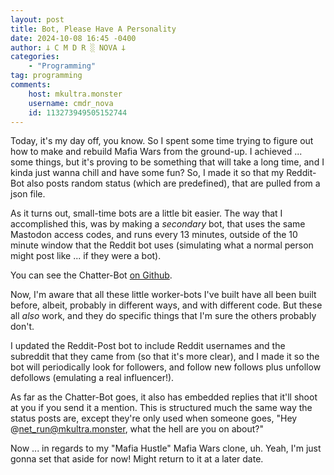```yaml
---
layout: post
title: Bot, Please Have A Personality
date: 2024-10-08 16:45 -0400
author: 𐕣 C M D R ░ NOVA 𐕣
categories:
    - "Programming"
tag: programming
comments:
    host: mkultra.monster
    username: cmdr_nova
    id: 113273949505152744
---
```

Today, it's my day off, you know. So I spent some time trying to figure out how to make and rebuild Mafia Wars from the ground-up. I achieved ... some things, but it's proving to be something that will take a long time, and I kinda just wanna chill and have some fun? So, I made it so that my Reddit-Bot also posts random status (which are predefined), that are pulled from a json file.

As it turns out, small-time bots are a little bit easier. The way that I accomplished this, was by making a *secondary* bot, that uses the same Mastodon access codes, and runs every 13 minutes, outside of the 10 minute window that the Reddit bot uses (simulating what a normal person might post like ... if they were a bot).

You can see the Chatter-Bot <a href="https://github.com/cmdr-nova/chatter-bot" target="_blank">on Github</a>.

Now, I'm aware that all these little worker-bots I've built have all been built before, albeit, probably in different ways, and with different code. But these all *also* work, and they do specific things that I'm sure the others probably don't.

I updated the Reddit-Post bot to include Reddit usernames and the subreddit that they came from (so that it's more clear), and I made it so the bot will periodically look for followers, and follow new follows plus unfollow defollows (emulating a real influencer!).

As far as the Chatter-Bot goes, it also has embedded replies that it'll shoot at you if you send it a mention. This is structured much the same way the status posts are, except they're only used when someone goes, "Hey @net_run@mkultra.monster, what the hell are you on about?"

Now ... in regards to my "Mafia Hustle" Mafia Wars clone, uh. Yeah, I'm just gonna set that aside for now! Might return to it at a later date.